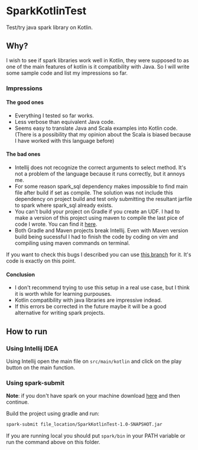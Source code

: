 # SparkKotlinTest
Test/try java spark library on Kotlin.

## Why?
I wish to see if spark libraries work well in Kotlin, they were supposed to as one of the main features of kotlin is it compatibility with Java. So I will write some sample code and list my impressions so far.

### Impressions
#### The good ones
- Everything I tested so far works.
- Less verbose than equivalent Java code.
- Seems easy to translate Java and Scala examples into Kotlin code. (There is a possibility that my opinion about the Scala is biased because I have worked with this language before)


#### The bad ones
- Intellij does not recognize the correct arguments to select method. It's not a problem of the language because it runs correctly, but it annoys me.
- For some reason spark_sql dependency makes impossible to find main file after build if set as compile. The solution was not include this dependency on project build and test only submitting the resultant jarfile to spark where spark_sql already exists.
- You can't build your project on Gradle if you create an UDF. I had to make a version of this project using maven to compile the last pice of code I wrote. You can find it [here](https://github.com/FernnandoSussmann/SparkKotlinTestOnMaven).
- Both Gradle and Maven projects break Intellij. Even with Maven version build being sucessful I had to finish the code by coding on vim and compiling using maven commands on terminal. 

If you want to check this bugs I described you can use [this branch](https://github.com/FernnandoSussmann/SparkKotlinTest/tree/trying_to_solve_never_ending_update_on_Intellij) for it. It's code is exactly on this point.

#### Conclusion
- I don't recommend trying to use this setup in a real use case, but I think it is worth while for learning purpouses.
- Kotlin compatibility with java libraries are impressive indead.
- If this errors be corrected in the future maybe it will be a good alternative for writing spark projects. 

## How to run
### Using Intellij IDEA
Using Intellij open the main file on ```src/main/kotlin``` and click on the play button on the main function.

### Using spark-submit
__Note__: if you don't have spark on your machine download [here](https://spark.apache.org/downloads.html) and then continue.  

Build the project using gradle and run:
```bash
spark-submit file_location/SparkKotlinTest-1.0-SNAPSHOT.jar
```

If you are running local you should put `spark/bin` in your PATH variable or run the command above on this folder.
